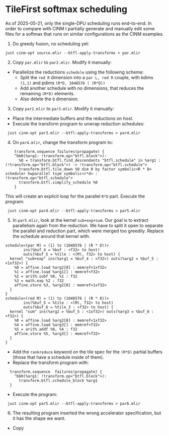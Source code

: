 # TileFirst softmax scheduling

As of 2025-05-21, only the single-DPU scheduling runs end-to-end.
In order to compare with CINM I partially generate and manually edit some files for a softmax that runs on similar configurations as the CINM examples.

1. Do greedy fusion, no scheduling yet:
```shell
just cinm-opt source.mlir --btfl-apply-transforms > par.mlir
```
2. Copy `par.mlir` to `par2.mlir`. Modify it manually:
- Parallelize the reductions `schedule` using the following scheme:
  - Split the `red R` dimension into a `par L, red R` couple, with kdims `(1,1)` and pdims `(R*D, 1048576 | (R*D))`
  - Add another schedule with no dimensions, that reduces the remaining `(R*D)` elements.
  - Also delete the `Q` dimension.
3. Copy `par2.mlir` to `par3.mlir`. Modify it manually:
- Place the intermediate buffers and the reductions on host.
- Execute the transform program to unwrap reduction schedules:
```shell
 just cinm-opt par3.mlir --btfl-apply-transforms > par4.mlir
```
4. On `par4.mlir`, change the transform program to:
```mlir
    transform.sequence failures(propagate) {
    ^bb0(%arg1: !transform.op<"btfl.block">):
      %0 = transform.btfl.find_descendants "btfl.schedule" in %arg1 : (!transform.op<"btfl.block">) -> !transform.op<"btfl.schedule">
      transform.btfl.tile_down %0 dim 0 by factor symbolic<R * D> scheduler hwparallel tsym symbolic<r*d> : !transform.op<"btfl.schedule">
      transform.btfl.simplify_schedule %0
    }
```
This will create an explicit loop for the parallel `R*D` part.
Execute the program:
```shell
 just cinm-opt par4.mlir --btfl-apply-transforms > par5.mlir
```
5. In `par5.mlir`, look at the kernel `sub+exp+sum`. Our goal is to extract parallelism again from 
the reduction. We have to split it open to separate the parallel and reduction part, which were merged
too greedily. Replace the schedule around that kernel with:
```mlir
schedule<(par M) = (1) to (1048576 | (R * D))>
        ins(%buf_4 = %buf : <f32> to host)
        outs(%buf_5 = %tile : <(M), f32> to host) {
  kernel "sub+exp" ins(%arg1 = %buf_4 : <f32>) outs(%arg2 = %buf_5 : <1xf32>) {
    %0 = affine.load %arg2[0] : memref<1xf32>
    %1 = affine.load %arg1[] : memref<f32>
    %2 = arith.subf %0, %1 : f32
    %3 = math.exp %2 : f32
    affine.store %3, %arg2[0] : memref<1xf32>
  }
}
schedule<(red M) = (1) to (1048576 | (R * D))>
        ins(%buf_5 = %tile : <(M), f32> to host)
        outs(%buf_6 = %tile_3 : <f32> to host) {
  kernel "sum" ins(%arg2 = %buf_5 : <1xf32>) outs(%arg3 = %buf_6 : <f32>) {
    %0 = affine.load %arg2[0] : memref<1xf32>
    %4 = affine.load %arg3[] : memref<f32>
    %5 = arith.addf %0, %4 : f32
    affine.store %5, %arg3[] : memref<f32>
  }
}
```
- Add the `rankreduce` keyword on the tile spec for the `(R*D)` partial buffers
(those that have a schedule inside of them).
- Replace the transform program with:
```mlir
  transform.sequence  failures(propagate) {
    ^bb0(%arg1: !transform.op<"btfl.block">):
      transform.btfl.schedule_block %arg1
  }
```
- Execute the program:
```shell
 just cinm-opt par5.mlir --btfl-apply-transforms > par6.mlir
```
6. The resulting program inserted the wrong accelerator specification, but it has the shape we want.
- Copy 





